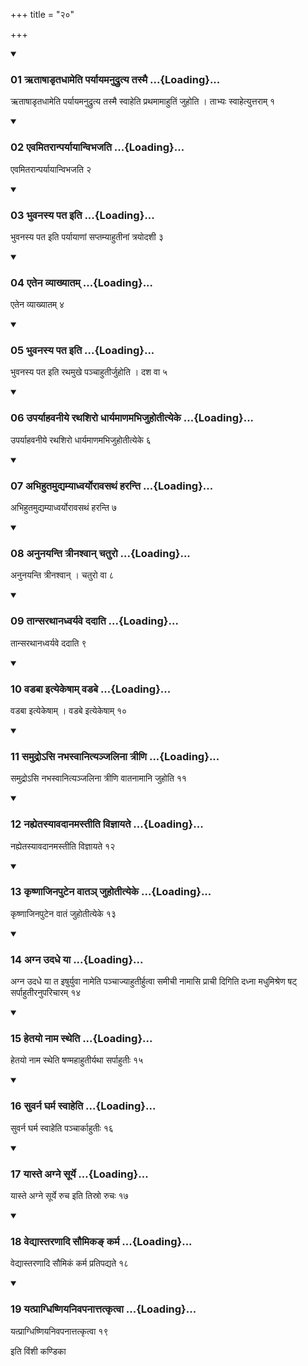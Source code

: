 +++
title = "२०"

+++

<div class="js_include" includetitle="true" newlevelforh1="3" unfilled="" url="/vedAH_yajuH/taittirIyam/sUtram/ApastambaH/shrautam/vishvAsa-prastutiH/17/20/01_RtAShADRtadhAmeti_paryAyamanudrutya_tasmai.md">
<details open><summary><h3>01 ऋताषाडृतधामेति पर्यायमनुद्रुत्य तस्मै ...{Loading}...</h3></summary>

ऋताषाडृतधामेति पर्यायमनुद्रुत्य तस्मै स्वाहेति प्रथमामाहुतिं जुहोति । ताभ्यः स्वाहेत्युत्तराम् १
</details>
</div>


<div class="js_include" includetitle="true" newlevelforh1="3" unfilled="" url="/vedAH_yajuH/taittirIyam/sUtram/ApastambaH/shrautam/vishvAsa-prastutiH/17/20/02_evamitarAnparyAyAnvibhajati.md">
<details open><summary><h3>02 एवमितरान्पर्यायान्विभजति ...{Loading}...</h3></summary>

एवमितरान्पर्यायान्विभजति २
</details>
</div>


<div class="js_include" includetitle="true" newlevelforh1="3" unfilled="" url="/vedAH_yajuH/taittirIyam/sUtram/ApastambaH/shrautam/vishvAsa-prastutiH/17/20/03_bhuvanasya_pata_iti.md">
<details open><summary><h3>03 भुवनस्य पत इति ...{Loading}...</h3></summary>

भुवनस्य पत इति पर्यायाणां सप्तम्याहुतीनां त्रयोदशी ३
</details>
</div>


<div class="js_include" includetitle="true" newlevelforh1="3" unfilled="" url="/vedAH_yajuH/taittirIyam/sUtram/ApastambaH/shrautam/vishvAsa-prastutiH/17/20/04_etena_vyAkhyAtam.md">
<details open><summary><h3>04 एतेन व्याख्यातम् ...{Loading}...</h3></summary>

एतेन व्याख्यातम् ४
</details>
</div>


<div class="js_include" includetitle="true" newlevelforh1="3" unfilled="" url="/vedAH_yajuH/taittirIyam/sUtram/ApastambaH/shrautam/vishvAsa-prastutiH/17/20/05_bhuvanasya_pata_iti.md">
<details open><summary><h3>05 भुवनस्य पत इति ...{Loading}...</h3></summary>

भुवनस्य पत इति रथमुखे पञ्चाहुतीर्जुहोति । दश वा ५
</details>
</div>


<div class="js_include" includetitle="true" newlevelforh1="3" unfilled="" url="/vedAH_yajuH/taittirIyam/sUtram/ApastambaH/shrautam/vishvAsa-prastutiH/17/20/06_uparyAhavanIye_rathashiro_dhAryamANamabhijuhotItyeke.md">
<details open><summary><h3>06 उपर्याहवनीये रथशिरो धार्यमाणमभिजुहोतीत्येके ...{Loading}...</h3></summary>

उपर्याहवनीये रथशिरो धार्यमाणमभिजुहोतीत्येके ६
</details>
</div>


<div class="js_include" includetitle="true" newlevelforh1="3" unfilled="" url="/vedAH_yajuH/taittirIyam/sUtram/ApastambaH/shrautam/vishvAsa-prastutiH/17/20/07_abhihutamudyamyAdhvaryorAvasathaM_haranti.md">
<details open><summary><h3>07 अभिहुतमुद्यम्याध्वर्योरावसथं हरन्ति ...{Loading}...</h3></summary>

अभिहुतमुद्यम्याध्वर्योरावसथं हरन्ति ७
</details>
</div>


<div class="js_include" includetitle="true" newlevelforh1="3" unfilled="" url="/vedAH_yajuH/taittirIyam/sUtram/ApastambaH/shrautam/vishvAsa-prastutiH/17/20/08_anunayanti_trInashvAn_chaturo.md">
<details open><summary><h3>08 अनुनयन्ति त्रीनश्वान् चतुरो ...{Loading}...</h3></summary>

अनुनयन्ति त्रीनश्वान् । चतुरो वा ८
</details>
</div>


<div class="js_include" includetitle="true" newlevelforh1="3" unfilled="" url="/vedAH_yajuH/taittirIyam/sUtram/ApastambaH/shrautam/vishvAsa-prastutiH/17/20/09_tAnsarathAnadhvaryave_dadAti.md">
<details open><summary><h3>09 तान्सरथानध्वर्यवे ददाति ...{Loading}...</h3></summary>

तान्सरथानध्वर्यवे ददाति ९
</details>
</div>


<div class="js_include" includetitle="true" newlevelforh1="3" unfilled="" url="/vedAH_yajuH/taittirIyam/sUtram/ApastambaH/shrautam/vishvAsa-prastutiH/17/20/10_vaDabA_ityekeShAm_vaDabe.md">
<details open><summary><h3>10 वडबा इत्येकेषाम् वडबे ...{Loading}...</h3></summary>

वडबा इत्येकेषाम् । वडबे इत्येकेषाम् १०
</details>
</div>


<div class="js_include" includetitle="true" newlevelforh1="3" unfilled="" url="/vedAH_yajuH/taittirIyam/sUtram/ApastambaH/shrautam/vishvAsa-prastutiH/17/20/11_samudro-si_nabhasvAnityanjalinA_trINi.md">
<details open><summary><h3>11 समुद्रोऽसि नभस्वानित्यञ्जलिना त्रीणि ...{Loading}...</h3></summary>

समुद्रोऽसि नभस्वानित्यञ्जलिना त्रीणि वातनामानि जुहोति ११
</details>
</div>


<div class="js_include" includetitle="true" newlevelforh1="3" unfilled="" url="/vedAH_yajuH/taittirIyam/sUtram/ApastambaH/shrautam/vishvAsa-prastutiH/17/20/12_nahyetasyAvadAnamastIti_vijnAyate.md">
<details open><summary><h3>12 नह्येतस्यावदानमस्तीति विज्ञायते ...{Loading}...</h3></summary>

नह्येतस्यावदानमस्तीति विज्ञायते १२
</details>
</div>


<div class="js_include" includetitle="true" newlevelforh1="3" unfilled="" url="/vedAH_yajuH/taittirIyam/sUtram/ApastambaH/shrautam/vishvAsa-prastutiH/17/20/13_kRShNAjinapuTena_vAta~n_juhotItyeke.md">
<details open><summary><h3>13 कृष्णाजिनपुटेन वातञ् जुहोतीत्येके ...{Loading}...</h3></summary>

कृष्णाजिनपुटेन वातं जुहोतीत्येके १३
</details>
</div>


<div class="js_include" includetitle="true" newlevelforh1="3" unfilled="" url="/vedAH_yajuH/taittirIyam/sUtram/ApastambaH/shrautam/vishvAsa-prastutiH/17/20/14_agna_udadhe_yA.md">
<details open><summary><h3>14 अग्न उदधे या ...{Loading}...</h3></summary>

अग्न उदधे या त इषुर्युवा नामेति पञ्चाज्याहुतीर्हुत्वा समीची नामासि प्राची दिगिति दध्ना मधुमिश्रेण षट् सर्पाहुतीरनुपरिचारम् १४
</details>
</div>


<div class="js_include" includetitle="true" newlevelforh1="3" unfilled="" url="/vedAH_yajuH/taittirIyam/sUtram/ApastambaH/shrautam/vishvAsa-prastutiH/17/20/15_hetayo_nAma_stheti.md">
<details open><summary><h3>15 हेतयो नाम स्थेति ...{Loading}...</h3></summary>

हेतयो नाम स्थेति षण्महाहुतीर्यथा सर्पाहुतीः १५
</details>
</div>


<div class="js_include" includetitle="true" newlevelforh1="3" unfilled="" url="/vedAH_yajuH/taittirIyam/sUtram/ApastambaH/shrautam/vishvAsa-prastutiH/17/20/16_suvarna_gharma_svAheti.md">
<details open><summary><h3>16 सुवर्न घर्म स्वाहेति ...{Loading}...</h3></summary>

सुवर्न घर्म स्वाहेति पञ्चार्काहुतीः १६
</details>
</div>


<div class="js_include" includetitle="true" newlevelforh1="3" unfilled="" url="/vedAH_yajuH/taittirIyam/sUtram/ApastambaH/shrautam/vishvAsa-prastutiH/17/20/17_yAste_agne_sUrye.md">
<details open><summary><h3>17 यास्ते अग्ने सूर्ये ...{Loading}...</h3></summary>

यास्ते अग्ने सूर्ये रुच इति तिस्रो रुचः १७
</details>
</div>


<div class="js_include" includetitle="true" newlevelforh1="3" unfilled="" url="/vedAH_yajuH/taittirIyam/sUtram/ApastambaH/shrautam/vishvAsa-prastutiH/17/20/18_vedyAstaraNAdi_saumika~N_karma.md">
<details open><summary><h3>18 वेद्यास्तरणादि सौमिकङ् कर्म ...{Loading}...</h3></summary>

वेद्यास्तरणादि सौमिकं कर्म प्रतिपद्यते १८
</details>
</div>


<div class="js_include" includetitle="true" newlevelforh1="3" unfilled="" url="/vedAH_yajuH/taittirIyam/sUtram/ApastambaH/shrautam/vishvAsa-prastutiH/17/20/19_yatprAgdhiShNiyanivapanAttatkRtvA.md">
<details open><summary><h3>19 यत्प्राग्धिष्णियनिवपनात्तत्कृत्वा ...{Loading}...</h3></summary>

यत्प्राग्धिष्णियनिवपनात्तत्कृत्वा १९
</details>
</div>



  
इति विंशी कण्डिका 
